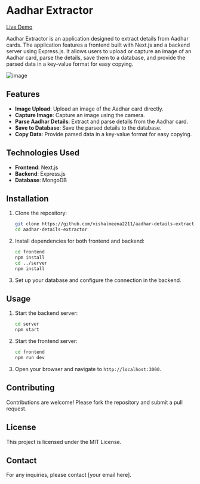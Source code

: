 # Aadhar Extractor

[Live Demo](aadhar-details-extractor.vercel.app)

Aadhar Extractor is an application designed to extract details from Aadhar cards. The application features a frontend built with Next.js and a backend server using Express.js. It allows users to upload or capture an image of an Aadhar card, parse the details, save them to a database, and provide the parsed data in a key-value format for easy copying.

![image](https://github.com/user-attachments/assets/b19ccdce-b8ed-4ac2-9a2f-2ea3124196ec)


## Features

- **Image Upload**: Upload an image of the Aadhar card directly.
- **Capture Image**: Capture an image using the camera.
- **Parse Aadhar Details**: Extract and parse details from the Aadhar card.
- **Save to Database**: Save the parsed details to the database.
- **Copy Data**: Provide parsed data in a key-value format for easy copying.

## Technologies Used

- **Frontend**: Next.js
- **Backend**: Express.js
- **Database**: MongoDB

## Installation

1. Clone the repository:
    ```bash
    git clone https://github.com/vishalmeena2211/aadhar-details-extractor.git
    cd aadhar-details-extractor
    ```

2. Install dependencies for both frontend and backend:
    ```bash
    cd frontend
    npm install
    cd ../server
    npm install
    ```

3. Set up your database and configure the connection in the backend.

## Usage

1. Start the backend server:
    ```bash
    cd server
    npm start
    ```

2. Start the frontend server:
    ```bash
    cd frontend
    npm run dev
    ```

3. Open your browser and navigate to `http://localhost:3000`.

## Contributing

Contributions are welcome! Please fork the repository and submit a pull request.

## License

This project is licensed under the MIT License.

## Contact

For any inquiries, please contact [your email here].
